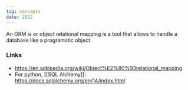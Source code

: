 ```yaml
---
tag: concepts
date: 2022
---
```


An ORM is or object relational mapping is a tool that allows to handle a database like a programatic object.

### Links
* https://en.wikipedia.org/wiki/Object%E2%80%93relational_mapping
* For python, [[SQL Alchemy]]: https://docs.sqlalchemy.org/en/14/index.html
